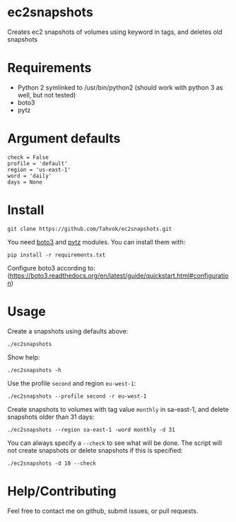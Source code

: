 # ec2snapshots
Creates ec2 snapshots of volumes using keyword in tags, and deletes old snapshots

# Requirements
* Python 2 symlinked to /usr/bin/python2 (should work with python 3 as well, but not tested)
* boto3
* pytz

# Argument defaults
    check = False
    profile = 'default'
    region = 'us-east-1'
    word = 'daily'
    days = None

# Install
    git clone https://github.com/Tahvok/ec2snapshots.git

You need [boto3](https://github.com/boto/boto3) and [pytz](http://pytz.sourceforge.net) modules.
You can install them with:

    pip install -r requirements.txt

Configure boto3 according to: (https://boto3.readthedocs.org/en/latest/guide/quickstart.html#configuration)

# Usage
Create a snapshots using defaults above:

    ./ec2snapshots

Show help:

    ./ec2snapshots -h

Use the profile `second` and region `eu-west-1`:

    ./ec2snapshots --profile second -r eu-west-1

Create snapshots to volumes with tag value `monthly` in sa-east-1, and delete snapshots older than 31 days:

    ./ec2snapshots --region sa-east-1 -word monthly -d 31

You can always specify a `--check` to see what will be done. The script will not create snapshots or delete snapshots if this is specified:

    ./ec2snapshots -d 10 --check

# Help/Contributing
Feel free to contact me on github, submit issues, or pull requests.
